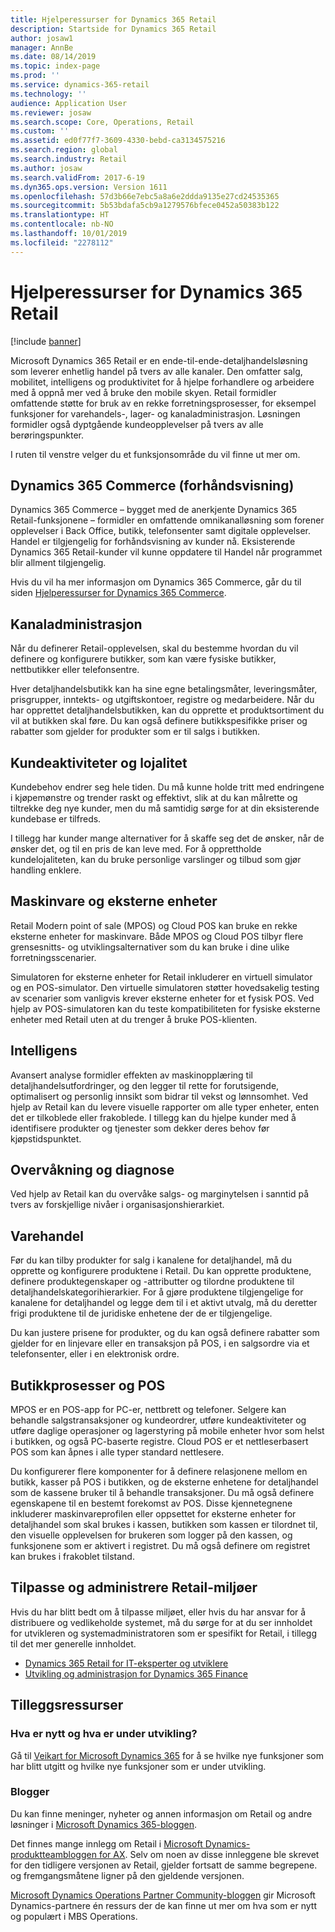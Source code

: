 ```yaml
---
title: Hjelperessurser for Dynamics 365 Retail
description: Startside for Dynamics 365 Retail
author: josaw1
manager: AnnBe
ms.date: 08/14/2019
ms.topic: index-page
ms.prod: ''
ms.service: dynamics-365-retail
ms.technology: ''
audience: Application User
ms.reviewer: josaw
ms.search.scope: Core, Operations, Retail
ms.custom: ''
ms.assetid: ed0f77f7-3609-4330-bebd-ca3134575216
ms.search.region: global
ms.search.industry: Retail
ms.author: josaw
ms.search.validFrom: 2017-6-19
ms.dyn365.ops.version: Version 1611
ms.openlocfilehash: 57d3b66e7ebc5a8a6e2ddda9135e27cd24535365
ms.sourcegitcommit: 5b53bdafa5cb9a1279576bfece0452a50383b122
ms.translationtype: HT
ms.contentlocale: nb-NO
ms.lasthandoff: 10/01/2019
ms.locfileid: "2278112"
---
```

# <a name="help-resources-for-dynamics-365-retail"></a>Hjelperessurser for Dynamics 365 Retail

[!include [banner](includes/banner.md)]

Microsoft Dynamics 365 Retail er en ende-til-ende-detaljhandelsløsning som leverer enhetlig handel på tvers av alle kanaler. Den omfatter salg, mobilitet, intelligens og produktivitet for å hjelpe forhandlere og arbeidere med å oppnå mer ved å bruke den mobile skyen. Retail formidler omfattende støtte for bruk av en rekke forretningsprosesser, for eksempel funksjoner for varehandels-, lager- og kanaladministrasjon. Løsningen formidler også dyptgående kundeopplevelser på tvers av alle berøringspunkter.

I ruten til venstre velger du et funksjonsområde du vil finne ut mer om.

## <a name="dynamics-365-commerce-preview"></a>Dynamics 365 Commerce (forhåndsvisning)

Dynamics 365 Commerce – bygget med de anerkjente Dynamics 365 Retail-funksjonene – formidler en omfattende omnikanalløsning som forener opplevelser i Back Office, butikk, telefonsenter samt digitale opplevelser. Handel er tilgjengelig for forhåndsvisning av kunder nå. Eksisterende Dynamics 365 Retail-kunder vil kunne oppdatere til Handel når programmet blir allment tilgjengelig.

Hvis du vil ha mer informasjon om Dynamics 365 Commerce, går du til siden [Hjelperessurser for Dynamics 365 Commerce](../commerce/index.md).

## <a name="channel-management"></a>Kanaladministrasjon

Når du definerer Retail-opplevelsen, skal du bestemme hvordan du vil definere og konfigurere butikker, som kan være fysiske butikker, nettbutikker eller telefonsentre.

Hver detaljhandelsbutikk kan ha sine egne betalingsmåter, leveringsmåter, prisgrupper, inntekts- og utgiftskontoer, registre og medarbeidere. Når du har opprettet detaljhandelsbutikken, kan du opprette et produktsortiment du vil at butikken skal føre. Du kan også definere butikkspesifikke priser og rabatter som gjelder for produkter som er til salgs i butikken.

## <a name="clienteling-and-loyalty"></a>Kundeaktiviteter og lojalitet

Kundebehov endrer seg hele tiden. Du må kunne holde tritt med endringene i kjøpemønstre og trender raskt og effektivt, slik at du kan målrette og tiltrekke deg nye kunder, men du må samtidig sørge for at din eksisterende kundebase er tilfreds.

I tillegg har kunder mange alternativer for å skaffe seg det de ønsker, når de ønsker det, og til en pris de kan leve med. For å opprettholde kundelojaliteten, kan du bruke personlige varslinger og tilbud som gjør handling enklere.

## <a name="hardware-and-peripherals"></a>Maskinvare og eksterne enheter

Retail Modern point of sale (MPOS) og Cloud POS kan bruke en rekke eksterne enheter for maskinvare. Både MPOS og Cloud POS tilbyr flere grensesnitts- og utviklingsalternativer som du kan bruke i dine ulike forretningsscenarier.

Simulatoren for eksterne enheter for Retail inkluderer en virtuell simulator og en POS-simulator. Den virtuelle simulatoren støtter hovedsakelig testing av scenarier som vanligvis krever eksterne enheter for et fysisk POS. Ved hjelp av POS-simulatoren kan du teste kompatibiliteten for fysiske eksterne enheter med Retail uten at du trenger å bruke POS-klienten.

## <a name="intelligence"></a>Intelligens

Avansert analyse formidler effekten av maskinopplæring til detaljhandelsutfordringer, og den legger til rette for forutsigende, optimalisert og personlig innsikt som bidrar til vekst og lønnsomhet. Ved hjelp av Retail kan du levere visuelle rapporter om alle typer enheter, enten det er tilkoblede eller frakoblede. I tillegg kan du hjelpe kunder med å identifisere produkter og tjenester som dekker deres behov før kjøpstidspunktet.

## <a name="monitoring-and-diagnosis"></a>Overvåkning og diagnose

Ved hjelp av Retail kan du overvåke salgs- og marginytelsen i sanntid på tvers av forskjellige nivåer i organisasjonshierarkiet.

## <a name="merchandising"></a>Varehandel

Før du kan tilby produkter for salg i kanalene for detaljhandel, må du opprette og konfigurere produktene i Retail. Du kan opprette produktene, definere produktegenskaper og -attributter og tilordne produktene til detaljhandelskategorihierarkier. For å gjøre produktene tilgjengelige for kanalene for detaljhandel og legge dem til i et aktivt utvalg, må du deretter frigi produktene til de juridiske enhetene der de er tilgjengelige.

Du kan justere prisene for produkter, og du kan også definere rabatter som gjelder for en linjevare eller en transaksjon på POS, i en salgsordre via et telefonsenter, eller i en elektronisk ordre.

## <a name="store-operations-and-pos"></a>Butikkprosesser og POS

MPOS er en POS-app for PC-er, nettbrett og telefoner. Selgere kan behandle salgstransaksjoner og kundeordrer, utføre kundeaktiviteter og utføre daglige operasjoner og lagerstyring på mobile enheter hvor som helst i butikken, og også PC-baserte registre. Cloud POS er et nettleserbasert POS som kan åpnes i alle typer standard nettlesere.

Du konfigurerer flere komponenter for å definere relasjonene mellom en butikk, kasser på POS i butikken, og de eksterne enhetene for detaljhandel som de kassene bruker til å behandle transaksjoner. Du må også definere egenskapene til en bestemt forekomst av POS. Disse kjennetegnene inkluderer maskinvareprofilen eller oppsettet for eksterne enheter for detaljhandel som skal brukes i kassen, butikken som kassen er tilordnet til, den visuelle opplevelsen for brukeren som logger på den kassen, og funksjonene som er aktivert i registret. Du må også definere om registret kan brukes i frakoblet tilstand.

## <a name="customize-and-administer-retail-environments"></a>Tilpasse og administrere Retail-miljøer

Hvis du har blitt bedt om å tilpasse miljøet, eller hvis du har ansvar for å distribuere og vedlikeholde systemet, må du sørge for at du ser innholdet for utvikleren og systemadministratoren som er spesifikt for Retail, i tillegg til det mer generelle innholdet.

- [Dynamics 365 Retail for IT-eksperter og utviklere](dev-itpro/dev-retail-home-page.md)
- [Utvikling og administrasjon for Dynamics 365 Finance](../dev-itpro/dev-tools/developer-home-page.md)

## <a name="additional-resources"></a>Tilleggsressurser

### <a name="whats-new-and-in-development"></a>Hva er nytt og hva er under utvikling?

Gå til [Veikart for Microsoft Dynamics 365](https://roadmap.dynamics.com/) for å se hvilke nye funksjoner som har blitt utgitt og hvilke nye funksjoner som er under utvikling.

### <a name="blogs"></a>Blogger

Du kan finne meninger, nyheter og annen informasjon om Retail og andre løsninger i [Microsoft Dynamics 365-bloggen](https://community.dynamics.com/b/msftdynamicsblog).

Det finnes mange innlegg om Retail i [Microsoft Dynamics-produktteambloggen for AX](https://blogs.msdn.microsoft.com/dax/). Selv om noen av disse innleggene ble skrevet for den tidligere versjonen av Retail, gjelder fortsatt de samme begrepene. og fremgangsmåtene ligner på den gjeldende versjonen.

[Microsoft Dynamics Operations Partner Community-bloggen](https://community.dynamics.com/partner/b/operationspartnercommunityblog) gir Microsoft Dynamics-partnere én ressurs der de kan finne ut mer om hva som er nytt og populært i MBS Operations.

